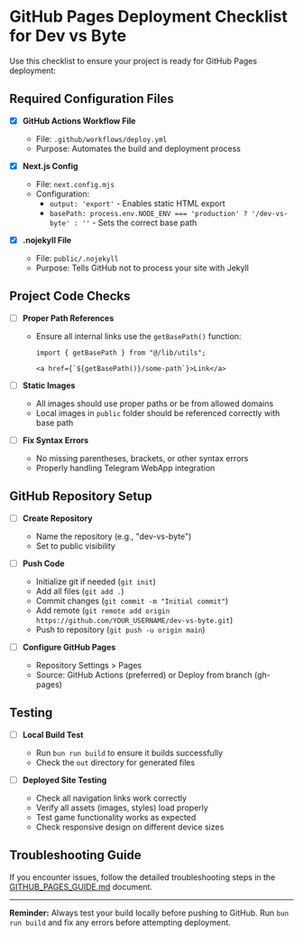 # GitHub Pages Deployment Checklist for Dev vs Byte

Use this checklist to ensure your project is ready for GitHub Pages deployment:

## Required Configuration Files

- [x] **GitHub Actions Workflow File**
  - File: `.github/workflows/deploy.yml`
  - Purpose: Automates the build and deployment process

- [x] **Next.js Config**
  - File: `next.config.mjs`
  - Configuration:
    - `output: 'export'` - Enables static HTML export
    - `basePath: process.env.NODE_ENV === 'production' ? '/dev-vs-byte' : ''` - Sets the correct base path

- [x] **.nojekyll File**
  - File: `public/.nojekyll`
  - Purpose: Tells GitHub not to process your site with Jekyll

## Project Code Checks

- [ ] **Proper Path References**
  - Ensure all internal links use the `getBasePath()` function:
    ```tsx
    import { getBasePath } from "@/lib/utils";

    <a href={`${getBasePath()}/some-path`}>Link</a>
    ```

- [ ] **Static Images**
  - All images should use proper paths or be from allowed domains
  - Local images in `public` folder should be referenced correctly with base path

- [ ] **Fix Syntax Errors**
  - No missing parentheses, brackets, or other syntax errors
  - Properly handling Telegram WebApp integration

## GitHub Repository Setup

- [ ] **Create Repository**
  - Name the repository (e.g., "dev-vs-byte")
  - Set to public visibility

- [ ] **Push Code**
  - Initialize git if needed (`git init`)
  - Add all files (`git add .`)
  - Commit changes (`git commit -m "Initial commit"`)
  - Add remote (`git remote add origin https://github.com/YOUR_USERNAME/dev-vs-byte.git`)
  - Push to repository (`git push -u origin main`)

- [ ] **Configure GitHub Pages**
  - Repository Settings > Pages
  - Source: GitHub Actions (preferred) or Deploy from branch (gh-pages)

## Testing

- [ ] **Local Build Test**
  - Run `bun run build` to ensure it builds successfully
  - Check the `out` directory for generated files

- [ ] **Deployed Site Testing**
  - Check all navigation links work correctly
  - Verify all assets (images, styles) load properly
  - Test game functionality works as expected
  - Check responsive design on different device sizes

## Troubleshooting Guide

If you encounter issues, follow the detailed troubleshooting steps in the
[GITHUB_PAGES_GUIDE.md](./GITHUB_PAGES_GUIDE.md) document.

---

**Reminder:** Always test your build locally before pushing to GitHub. Run `bun run build`
and fix any errors before attempting deployment.
